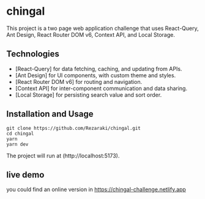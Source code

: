 # chingal
 
This project is a two page web application challenge that uses React-Query, Ant Design, React Router DOM v6, Context API, and Local Storage.

## Technologies

- [React-Query] for data fetching, caching, and updating from APIs.
- [Ant Design] for UI components, with custom theme and styles.
- [React Router DOM v6] for routing and navigation.
- [Context API] for inter-component communication and data sharing.
- [Local Storage] for persisting search value and sort order.

## Installation and Usage

```
git clone https://github.com/Rezaraki/chingal.git
cd chingal
yarn  
yarn dev
```

The project will run at  (http://localhost:5173).

## live demo 
you could find an online version in https://chingal-challenge.netlify.app
  

